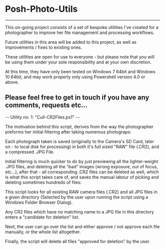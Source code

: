 # Posh-Photo-Utils
 -------------------------------------------------------------------------------------------------------------------------------
This on-going project consists of a set of bespoke utilities I've created for a photographer to  improve her file management and processing workflows.

Future utilities in this area will be added to this project, as well as improvements / fixes to existing ones.

These utilities are open for use to everyone - but please note that you will be using them under your sole responsibility and at your own discretion.

At this time, they have only been tested on Windows 7 64bit and Windows 10 64bit,
and may work properly only using Powershell version 4.0 or above. 

Please feel free to get in touch if you have any comments, requests etc...
 -------------------------------------------------------------------------------------------------------------------------------

-- Utility no. 1: "Cull-CR2Files.ps1" --

The motivation behind this script, derives from the way the photographer preforms her initial filtering after taking numerous photograps:

Each photograph taken is saved (originally to the Camera's SD Card, later on - to local disk for processing) in both it's full sized "RAW" file (.CR2), and a compressed .JPG File.

Initial filtering is much quicker to do by just previewing all the lighter-weight .JPG files, and deleting all the "bad" images (wrong exposure, out of focus, etc...), after that - all corresponding .CR2 files can be deleted as well, which is what this script takes care of, and saves the manual labour of picking and deleting sometimes hundreds of files:

This script looks for all existing RAW camera files (.CR2) and all JPG files in a given directory 
(Selected by the user upon running the script using a Windows Folder Browser Dialog).

Any CR2 files which have no matching name to a JPG file in this directory enters a "candidate for deletion" list.

Next, the user can go over the list and either approve / not approve each file manually, or the whole list altogether.

Finally, the script will delete all files "approved for deletion" by the user.
